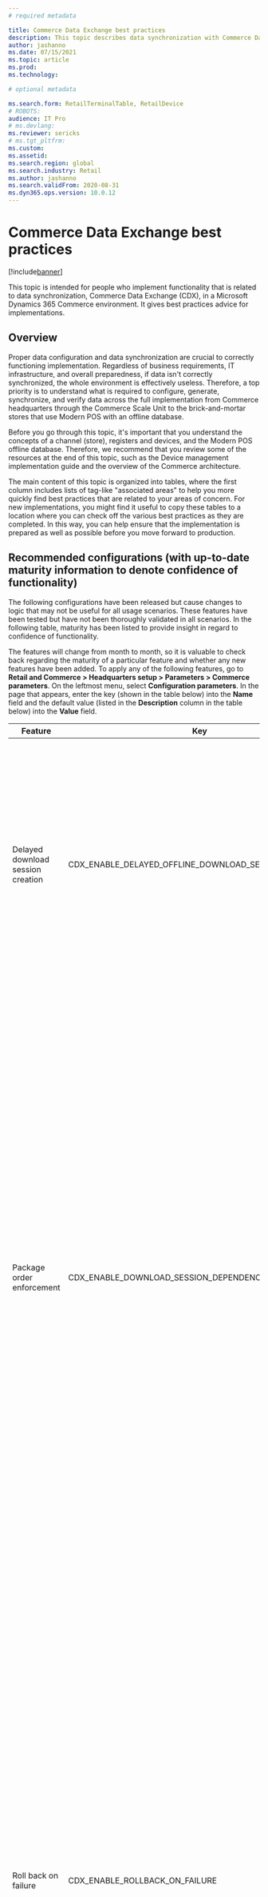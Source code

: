 ```yaml
---
# required metadata

title: Commerce Data Exchange best practices
description: This topic describes data synchronization with Commerce Data Exchange (CDX) in a Microsoft Dynamics 365 Commerce environment.
author: jashanno
ms.date: 07/15/2021
ms.topic: article
ms.prod: 
ms.technology: 

# optional metadata

ms.search.form: RetailTerminalTable, RetailDevice
# ROBOTS: 
audience: IT Pro
# ms.devlang: 
ms.reviewer: sericks
# ms.tgt_pltfrm: 
ms.custom: 
ms.assetid: 
ms.search.region: global
ms.search.industry: Retail
ms.author: jashanno
ms.search.validFrom: 2020-08-31
ms.dyn365.ops.version: 10.0.12
---
```


# Commerce Data Exchange best practices

[!include[banner](../includes/banner.md)]

This topic is intended for people who implement functionality that is related to data synchronization, Commerce Data Exchange (CDX), in a Microsoft Dynamics 365 Commerce environment. It gives best practices advice for implementations.

## Overview

Proper data configuration and data synchronization are crucial to correctly functioning implementation. Regardless of business requirements, IT infrastructure, and overall preparedness, if data isn't correctly synchronized, the whole environment is effectively useless. Therefore, a top priority is to understand what is required to configure, generate, synchronize, and verify data across the full implementation from Commerce headquarters through the Commerce Scale Unit to the brick-and-mortar stores that use Modern POS with an offline database.

Before you go through this topic, it's important that you understand the concepts of a channel (store), registers and devices, and the Modern POS offline database. Therefore, we recommend that you review some of the resources at the end of this topic, such as the Device management implementation guide and the overview of the Commerce architecture.

The main content of this topic is organized into tables, where the first column includes lists of tag-like "associated areas" to help you more quickly find best practices that are related to your areas of concern. For new implementations, you might find it useful to copy these tables to a location where you can check off the various best practices as they are completed. In this way, you can help ensure that the implementation is prepared as well as possible before you move forward to production.

## Recommended configurations (with up-to-date maturity information to denote confidence of functionality)

The following configurations have been released but cause changes to logic that may not be useful for all usage scenarios. These features have been tested but have not been thoroughly validated in all scenarios. In the following table, maturity has been listed to provide insight in regard to confidence of functionality.

The features will change from month to month, so it is valuable to check back regarding the maturity of a particular feature and whether any new features have been added. To apply any of the following features, go to **Retail and Commerce > Headquarters setup > Parameters > Commerce parameters**.  On the leftmost menu, select **Configuration parameters**.  In the page that appears, enter the key (shown in the table below) into the **Name** field and the default value (listed in the **Description** column in the table below) into the **Value** field.

| Feature | Key | Description |  Maturity |
|------------------|---------------------|------------------------------|-----------------------------------|
| Delayed download session creation | CDX_ENABLE_DELAYED_OFFLINE_DOWNLOAD_SESSION_CREATION | This parameter delays the download sessions from being created until after the Modern POS device is activated.  This delay prevents creating unnecessary download sessions that may not be used for an extended period of time. The default value is **0**, which means disabled. To enable the feature, set the value to **1**.| High<br><br>(Feature was released in version 10.0.15.) |
| Package order enforcement | CDX_ENABLE_DOWNLOAD_SESSION_DEPENDENCY_ENFORCEMENT | This parameter enforces download session application to apply in order. If a download session application fails (which would occur after a number of attempts that are defined in the **Try count times** value that is by default a value of three), the session will be marked as **Suspended** and session applications will not proceed until the suspended session is retried or canceled. Using this key, you cannot rerun previously applied sessions (sessions that are not in the **Available** or **Suspended** state).<br><br>This feature will prevent download sessions failures due to unique key exceptions that could occur after applying download sessions out of order. The default value is **0**, which means disabled. | Moderate<br><br>(Feature was released in version 10.0.18.) |
| Roll back on failure | CDX_ENABLE_ROLLBACK_ON_FAILURE | **Due to a known issue with this key, it is not recommended for use.**  When synchronizing transactions from an offline database to the channel database (based on the P-job distribution schedule), the system normally merges records. This means that records with duplicate transaction IDs will be overwritten. With this feature, the offline synchronization will instead insert records. This insert prevents the overwrite and throws an error so the issue can be investigated. At this time, the purge of offline transactions post synchronization could fail, triggering the insert error and stopping the offline sync. Due to this, it is currently recommended that this feature should be disabled. The default value is **1**, meaning that it's enabled by default.  It is highly recommended to change this value to **0**. | Low, due to known issue.<br><br>(Feature was released in version 10.0.13.) |

## Update configurations

You must initialize the base configuratiton data for Commerce scheduler after:

- Applying a service udpate
- Enabling a Commerce feature that impact a configuration key

1. Go to **Retail and Commerce \> Headquarters setup \> Commerce scheduler \> Initialize commerce scheduler**. 
 
  You will be asked if you would like to proceed with initializing the base configuration data for Commerce scheduler. Performing this action after every update is key to maintaining functionality as it correctly sets the configuration data for new tables or columns. 
  
2. There is a parameter to **Delete existing configuration**.  Unless explicitly told to do, so or working on a non-production environment where losing configuration will not create an impact, leave this set to **No**.

## Valuable configurations

| Associated areas | Best practice |
|------------------|---------------|
| <ul><li>Parameters</li><li>Commerce scheduler</li><li>Retry</li></ul> | Go to **Retail and Commerce \> Headquarters setup \> Parameters \> Commerce scheduler parameters**, and set **Try count** to **3**. If the value of this field is too high, download sessions might fail during high-usage times.  Additionally, verify (or set) **Full dataset generation interval in days** to **0**. This means full dataset generation will not occur unless required by something other than time. Setting these values allows CDX to function in a more expected manner while reducing possible error or performance issues. |
| <ul><li>Functionality profile</li><li>Data retention</li><li>Return policy</li> | Go to **Retail and Commerce \> Channel setup \> POS setup \> POS profiles \> Functionality profile**, and then, in the **Functions** section, set **Days transactions exist** to a value that is the same as, or close to the value that is defined for the return policy. For example, if the return policy states an item can be returned within 30 days, set this field to **30**, **31**, or **60** if special exceptions are allowed beyond the usual policy (this would be twice the usual policy, allowing for faster returns even beyond the usual policy limits). |
| <ul><li>Channel database group</li><li>Distribution schedule</li><li>Offline profile</li><li>Pause</li><li>Data</li><li>Download</li></ul> | We highly recommend that you have either a "dummy" channel database group (that is, a group that isn't associated with any distribution schedule job) that you assign to the newly generated terminals, or a special offline profile where the **Pause offline synchronization** option is set to **Yes**. In this way, data generation can occur when it's required and when the system is most available to do it. (However, the system might pause multiple times as required.) |
  
### Enable table and index compression
Before you read this topic, we recommended that you read about the different recommended versions of SQL Server used in on-premises database components (offline database and channel database as part of a CSU) in [Commerce Data Exchange implementation guidance](implementation-considerations-cdx.md#implementation-considerations). It's important to enable table/index compression on their on-premises databases, such as the offline databases for Modern POS and the channel databases for the CSU (self-hosted). This is supported only on SQL Server 2016 SP1 Express, SQL Server 2017 Express, SQL Server 2019 Express, and later. If you are still running SQL Server Express 2014, an upgrade to a newer, supported version will be required. Generate a report of the top tables using disk space (**SQL Server Management Studio > Reports > Standard Reports > Disk Usage by Top Tables**). After that, you can enable compression for each table and index at the top of the report. The basic commands are shown below.

```Console
ALTER TABLE [ax].<table_name> REBUILD PARTITION = ALL WITH (DATA_COMPRESSION = PAGE)
ALTER INDEX <index1_name> ON [ax].<table_name> REBUILD PARTITION = ALL WITH (DATA_COMPRESSION = PAGE)
ALTER INDEX <index2_name> ON [ax].<table_name> REBUILD PARTITION = ALL WITH (DATA_COMPRESSION = PAGE)
```

As an example of a table that often benefits from compression, this example uses ax.INVENTDIM:

```Console
sp_helpindex 'ax.INVENTDIM'
```

The above query will show all the indexes for the selected table (the list of which is shown below in the next set of commands). Based on that query, can take the basic commands originally shown in this topic to compress the table and all related indices.

```Console
ALTER TABLE [ax].[INVENTDIM] REBUILD PARTITION = ALL WITH (DATA_COMPRESSION = PAGE)
ALTER INDEX [I_-65082180_-588450352] ON [ax].[INVENTDIM] REBUILD PARTITION = ALL WITH (DATA_COMPRESSION = PAGE)
ALTER INDEX [I_-65082180_-997209838] ON [ax].[INVENTDIM] REBUILD PARTITION = ALL WITH (DATA_COMPRESSION = PAGE)
ALTER INDEX [IX_INVENTDIM_DATAAREAID_CONFIGID_INVENTSIZEID_INVENTCOLORID_INVENTSTYLEID_INVENTLOCATIONID] ON [ax].[INVENTDIM] REBUILD PARTITION = ALL WITH (DATA_COMPRESSION = PAGE)
ALTER INDEX [IX_INVENTDIM_DATAAREAID_INVENTLOCATIONID] ON [ax].[INVENTDIM] REBUILD PARTITION = ALL WITH (DATA_COMPRESSION = PAGE)
ALTER INDEX [IX_INVENTDIM_DATAAREAID_INVENTLOCATIONID_RECID] ON [ax].[INVENTDIM] REBUILD PARTITION = ALL WITH (DATA_COMPRESSION = PAGE)
ALTER INDEX [IX_INVENTDIM_INVENTLOCATIONID_INVENTSITEID_LICENSEPLATEID_WMSLOCATIONID_WMSPALLETID_CONFIGID] ON [ax].[INVENTDIM] REBUILD PARTITION = ALL WITH (DATA_COMPRESSION = PAGE)
ALTER INDEX [IX_INVENTDIM_RECID] ON [ax].[INVENTDIM] REBUILD PARTITION = ALL WITH (DATA_COMPRESSION = PAGE)
```

We recommend that you repeat this section for the top tables in the report, until an appropriate database size is reached.


## Practices that affect performance

| Associated areas | Best practice |
|------------------|---------------|
| <ul><li>Channel database group</li><li>Offline profile</li><li>Pause</li><li>Data</li><li>Download</li></ul> | <p>Don't generate data for offline databases until that data is required so that an offline database can be used. The following scenario shows why this best practice is important.</p><p>A new Modern POS offline database that has been added to the relevant channel database group inherits all existing download sessions since the last full database synchronization occurred. One hundred new Modern POS instances that have offline terminals are created, and a full synchronization hasn't occurred in two months. Only five scheduler jobs have actual changes every 20 minutes. (For example, these changes might involve prices and discounts, or customers, which can be updated often.) In this scenario, up to 2,000,000 download sessions are immediately generated and must be applied, regardless of whether the newly created terminals are activated and capable of applying this data.</p><p>Even at the best times, this type of exceptional data generation is large and affects performance. At the worst (that is, busiest) times, it severely impairs the environment's performance. Therefore, we highly recommend that you either have a "dummy" channel database group (that is, a group that isn't associated with any distribution schedule job) that you assign to the newly generated terminals, or set the **Pause offline synchronization** option for the offline profile to **Yes**. By setting the **Pause offline synchronization** option to **Yes**, you stop data generation for anything that uses the offline profile. Therefore, data generation can occur only when it's required, instead of constantly, and only when the system is most available to do it. (However, the system might pause multiple times as required.) |
| <ul><li>Distribution schedule</li><li>Scheduler jobs</li><li>Upload</li></ul> | No more than one P-job (upload batch job) should occur at any time. If multiple P-job upload batch jobs are created that might occur in parallel, table locking and delays (performance degradation) could occur while data of the uploaded transactions is being applied. The job doesn't have to occur multiple times at the same time. It can just occur frequently. |
| <ul><li>Parameters</li><li>Commerce scheduler</li><li>Post database sync</li></ul> | Go to **Retail and Commerce \> Headquarters setup \> Parameters \> Commerce scheduler parameters**. Under the **Post database sync** sub-heading, there are two fields that can impact performance for different reasons.<br><br>**Clean up irrelevant master data after sync** performs the store procedure **Strip Master Data** after each CDX download session is executed.  This step deletes unnecessary records that were included in package generation, but not necessary for the offline functionality for that specific device as a member of a specific store (channel). This feature assists in minimizing the data stored in the offline database.  A smaller database can assist performance and minimize size issues if using an Express version of SQL. It is recommended to test this feature in Sandbox first as some custom SQL views could introduce dependencies between tables that this functionality is not aware of, resulting in errors in functionality.<br><br> **Optimize database statistics automatically** runs an update on the table statistics for each table in the CDX download session applied to the channel database. Outdated table statistics cause more performance issues than fragmented indexes. When enabled, it is also recommended to add a specific flag into the configuration parameters.  If using this, go to **Retail and Commerce \> Headquarters setup \> Parameters \> Commerce shared parameters**, navigate to the **Configuration parameters** listing, and enter the new flag **CDX_ENABLE_UPDATE_STATISTICS_FOR_REQUIRED_TABLE** with the value **1**.  Note that in a future release this configuration parameter will be automatically added to all environments, but it is valuable to verify that it exists. |

## Additional resources

- [Commerce Data Exchange troubleshooting](CDX-Troubleshooting.md)
- [Commerce Data Exchange implementation guidance](implementation-considerations-cdx.md)
- [Dynamics 365 Commerce architecture overview](../commerce-architecture.md)
- [Select an in-store topology](retail-in-store-topology.md)
- [Device management implementation guidance](../implementation-considerations-devices.md)
- [Configure, install, and activate Modern POS (MPOS)](../retail-modern-pos-device-activation.md)
- [Configure and install Commerce Scale Unit (self-hosted)](retail-store-scale-unit-configuration-installation.md)

[!INCLUDE[footer-include](../../includes/footer-banner.md)]
